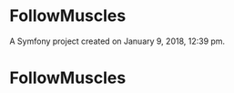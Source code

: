 FollowMuscles
=============

A Symfony project created on January 9, 2018, 12:39 pm.
# FollowMuscles
